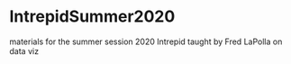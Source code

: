 # IntrepidSummer2020
materials for the summer session 2020 Intrepid taught by Fred LaPolla on data viz
